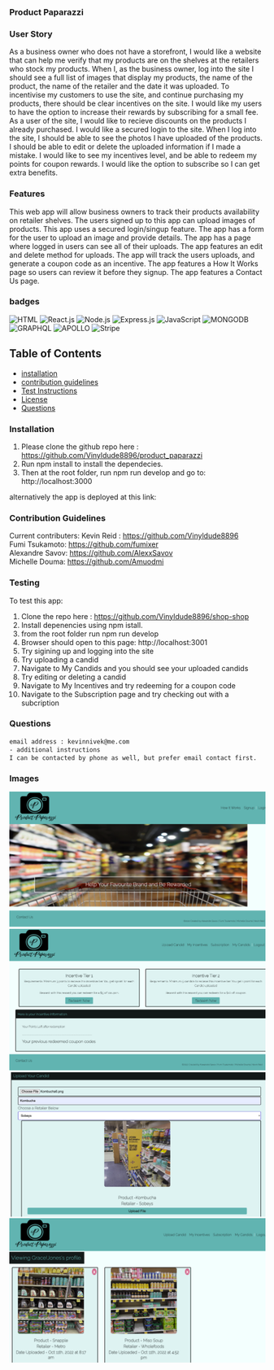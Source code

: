 ### Product Paparazzi

### User Story
As a business owner who does not have a storefront, I would like a website that can help me verify that my products are on the shelves at the retailers who stock my products. When I, as the business owner, log into the site I should see a full list of images that display my products, the name of the product, the name of the retailer and the date it was uploaded. To incentivise my customers to use the site, and continue purchasing my products, there should be clear incentives on the site. I would like my users to have the option to increase their rewards by subscribing for a small fee.
As a user of the site, I would like to recieve discounts on the products I already purchased. I would like a secured login to the site. When I log into the site, I should be able to see the photos I have uploaded of the products. I should be able to edit or delete the uploaded information if I made a mistake. I would like to see my incentives level, and be able to redeem my points for coupon rewards. I would like the option to subscribe so I can get extra benefits.

### Features
This web app will allow business owners to track their products availability on retailer shelves.
The users signed up to this app can upload images of products.
This app uses a secured login/singup feature.
The app has a form for the user to upload an image and provide details.
The app has a page where logged in users can see all of their uploads.
The app features an edit and delete method for uploads.
The app will track the users uploads, and generate a coupon code as an incentive.
The app features a How It Works page so users can review it before they signup.
The app features a Contact Us page.


### badges
![HTML](https://img.shields.io/badge/HTML-License-blue)
![React.js](https://img.shields.io/badge/React.js-License-yellowgreen)
![Node.js](https://img.shields.io/badge/Node-License-lightblue)
![Express.js](https://img.shields.io/badge/Express-License-lightgrey)
![JavaScript](https://img.shields.io/badge/JavaScript-License-lightblue)
![MONGODB](https://img.shields.io/badge/MONGODB-License-lightgrey)
![GRAPHQL](https://img.shields.io/badge/GRAPHQL-License-yellowgreen)
![APOLLO](https://img.shields.io/badge/Apollo-License-lightblue)
![Stripe](https://img.shields.io/badge/Stripe-License-lightblue)

## Table of Contents

- [installation](#installation)
- [contribution guidelines](#contribution)
- [Test Instructions](#testing)
- [License](#license)
- [Questions](#questions)

### Installation
1. Please clone the github repo here :
https://github.com/Vinyldude8896/product_paparazzi
2. Run npm install to install the dependecies.
3. Then at the root folder, run npm run develop and go to:
http://localhost:3000

alternatively the app is deployed at this link:





### Contribution Guidelines
Current contributers:
Kevin Reid : https://github.com/Vinyldude8896 <br />
Fumi Tsukamoto: https://github.com/fumixer <br />
Alexandre Savov: https://github.com/AlexxSavov <br />
Michelle Douma: https://github.com/Amuodmi


### Testing
To test this app:<br />
1. Clone the repo here : https://github.com/Vinyldude8896/shop-shop <br />
2. Install depenencies using npm istall. <br />
3. from the root folder run npm run develop <br />
4. Browser should open to this page: http://localhost:3001 <br />
5. Try sigining up and logging into the site <br />
6. Try uploading a candid <br />
7. Navigate to My Candids and you should see your uploaded candids  <br />
8. Try editing or deleting a candid <br />
9. Navigate to My Incentives and try redeeming for a coupon code <br />
10. Navigate to the Subscription page and try checking out with a subcription <br />


### Questions
    email address : kevinnivek@me.com
    - additional instructions 
    I can be contacted by phone as well, but prefer email contact first.
### Images

<img src="./client/src/images/product_paparazzi_4.jpg" alt="Getting started">
<img src="./client/src/images/Product_paparazzi_1.jpeg" alt="Getting started">
<img src="./client/src/images/produect_paparrazi_2.jpg" alt="Getting started">
<img src="./client/src/images/product_paparazzi_3.jpg" alt="Getting started">

